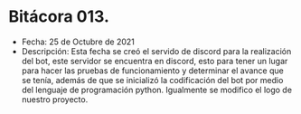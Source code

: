 # Bitácora 013.
- Fecha: 25 de Octubre de 2021
- Descripción: Esta fecha se creó el servido de discord para la realización del bot, este servidor se encuentra en discord, esto para tener un lugar para hacer las pruebas de funcionamiento y determinar el avance que se tenía, además de que se inicializó la codificación del bot por medio del lenguaje de programación python. Igualmente se modifico el logo de nuestro proyecto. 
